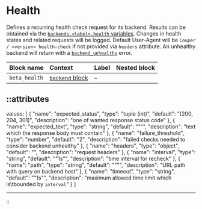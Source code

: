 # Health

Defines a recurring health check request for its backend. Results can be obtained via the [`backends.<label>.health` variables](../variables#backends).
Changes in health states and related requests will be logged. Default User-Agent will be `Couper / <version> health-check` if not provided
via `headers` attribute. An unhealthy backend will return with a [`backend_unhealthy`](../error-handling#api-error-types) error.

| Block name    | Context                           | Label | Nested block |
|:--------------|:----------------------------------|:------|:-------------|
| `beta_health` | [`backend` block](backend) | –     |              |

::attributes
---
values: [
  {
    "name": "expected_status",
    "type": "tuple (int)",
    "default": "[200, 204, 301]",
    "description": "one of wanted response status code"
  },
  {
    "name": "expected_text",
    "type": "string",
    "default": "\"\"",
    "description": "text which the response body must contain"
  },
  {
    "name": "failure_threshold",
    "type": "number",
    "default": "2",
    "description": "failed checks needed to consider backend unhealthy"
  },
  {
    "name": "headers",
    "type": "object",
    "default": "",
    "description": "request headers"
  },
  {
    "name": "interval",
    "type": "string",
    "default": "\"1s\"",
    "description": "time interval for recheck"
  },
  {
    "name": "path",
    "type": "string",
    "default": "\"\"",
    "description": "URL path with query on backend host"
  },
  {
    "name": "timeout",
    "type": "string",
    "default": "\"1s\"",
    "description": "maximum allowed time limit which is\tbounded by `interval`"
  }
]

---
::
